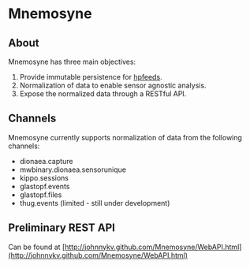 Mnemosyne
=========
## About
Mnemosyne has three main objectives:

1. Provide immutable persistence for [hpfeeds](https://redmine.honeynet.org/projects/hpfeeds/wiki).
2. Normalization of data to enable sensor agnostic analysis.
3. Expose the normalized data through a RESTful API.

## Channels
Mnemosyne currently supports normalization of data from the following channels:

* dionaea.capture
* mwbinary.dionaea.sensorunique
* kippo.sessions
* glastopf.events
* glastopf.files
* thug.events (limited - still under development)

## Preliminary REST API
Can be found at [http://johnnykv.github.com/Mnemosyne/WebAPI.html](http://johnnykv.github.com/Mnemosyne/WebAPI.html)
